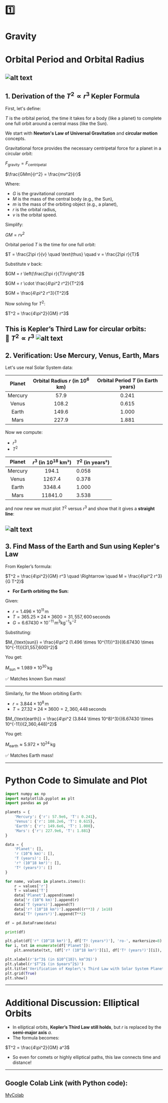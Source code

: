 # 1️⃣
# Gravity  
# Orbital Period and Orbital Radius
![alt text](sun.gif)
---

## 1. Derivation of the $T^2 \propto r^3$ Kepler Formula
First, let's define:

$T$ is the orbital period, the time it takes for a body (like a planet) to complete one full orbit around a central mass (like the Sun).

We start with **Newton's Law of Universal Gravitation** and **circular motion** concepts.

Gravitational force provides the necessary centripetal force for a planet in a circular orbit:

$F_{\text{gravity}} = F_{\text{centripetal}}$

$\frac{GMm}{r^2} = \frac{mv^2}{r}$

Where:  
- $G$ is the gravitational constant 
- $M$ is the mass of the central body (e.g., the Sun),
- $m$ is the mass of the orbiting object (e.g., a planet),  
- $r$ is the orbital radius,  
- $v$ is the orbital speed.

Simplify:

$GM = rv^2$

Orbital period $T$ is the time for one full orbit:

$T = \frac{2\pi r}{v} \quad \text{thus} \quad v = \frac{2\pi r}{T}$

Substitute $v$ back:

$GM = r \left(\frac{2\pi r}{T}\right)^2$

$GM = r \cdot \frac{4\pi^2 r^2}{T^2}$

$GM = \frac{4\pi^2 r^3}{T^2}$

Now solving for $T^2$:

$T^2 = \frac{4\pi^2}{GM} r^3$

This is **Kepler’s Third Law** for circular orbits:  
🔸 **$T^2 \propto r^3$**
![alt text](image.png)
---

## 2. Verification: Use Mercury, Venus, Earth, Mars

Let's use real Solar System data:

| Planet  | Orbital Radius $r$ (in $10^6$ km) | Orbital Period $T$ (in Earth years) |
|:-------:|:---------------------------------:|:-----------------------------------:|
| Mercury | 57.9                             | 0.241                              |
| Venus   | 108.2                            | 0.615                              |
| Earth   | 149.6                            | 1.000                              |
| Mars    | 227.9                            | 1.881                              |

Now we compute:

- $r^3$
- $T^2$

| Planet  | $r^3$ (in $10^{18}$ km³) | $T^2$ (in years²) |
|:-------:|:---------------------------------:|:--------------------------------|
| Mercury | 194.1                            | 0.058                            |
| Venus   | 1267.4                           | 0.378                            |
| Earth   | 3348.4                           | 1.000                            |
| Mars    | 11841.0                          | 3.538                            |

and now new we must plot $T^2$ versus $r^3$ and show that it gives a **straight line**:

![alt text](image-2.png)
---

## 3. Find Mass of the Earth and Sun using Kepler's Law

From Kepler’s formula:

$T^2 = \frac{4\pi^2}{GM} r^3 \quad \Rightarrow \quad M = \frac{4\pi^2 r^3}{G T^2}$

- **For Earth orbiting the Sun:**

Given:
- $r = 1.496 \times 10^{11} \, \text{m}$
- $T = 365.25 \times 24 \times 3600 = 31,557,600 \, \text{seconds}$
- $G = 6.67430 \times 10^{-11} \, \text{m}^3 \text{kg}^{-1} \text{s}^{-2}$

Substituting:

$M_{\text{sun}} = \frac{4\pi^2 (1.496 \times 10^{11})^3}{(6.67430 \times 10^{-11})(31,557,600)^2}$

You get:

$M_{\text{sun}} \approx 1.989 \times 10^{30} \, \text{kg}$

✅  Matches known Sun mass!

---

Similarly, for the Moon orbiting Earth:

- $r = 3.844 \times 10^8 \, \text{m}$
- $T = 27.32 \times 24 \times 3600 = 2,360,448 \, \text{seconds}$

$M_{\text{earth}} = \frac{4\pi^2 (3.844 \times 10^8)^3}{(6.67430 \times 10^{-11})(2,360,448)^2}$

You get:

$M_{\text{earth}} \approx 5.972 \times 10^{24} \, \text{kg}$

✅ Matches Earth mass!

---

# Python Code to Simulate and Plot

```python
import numpy as np
import matplotlib.pyplot as plt
import pandas as pd

planets = {
    'Mercury': {'r': 57.9e6, 'T': 0.241},
    'Venus': {'r': 108.2e6, 'T': 0.615},
    'Earth': {'r': 149.6e6, 'T': 1.000},
    'Mars': {'r': 227.9e6, 'T': 1.881}
}

data = {
    'Planet': [],
    'r (10^6 km)': [],
    'T (years)': [],
    'r³ (10^18 km³)': [],
    'T² (years²)': []
}

for name, values in planets.items():
    r = values['r']
    T = values['T']
    data['Planet'].append(name)
    data['r (10^6 km)'].append(r)
    data['T (years)'].append(T)
    data['r³ (10^18 km³)'].append((r**3) / 1e18)
    data['T² (years²)'].append(T**2)

df = pd.DataFrame(data)

print(df)

plt.plot(df['r³ (10^18 km³)'], df['T² (years²)'], 'ro-', markersize=8)
for i, txt in enumerate(df['Planet']):
    plt.annotate(txt, (df['r³ (10^18 km³)'][i], df['T² (years²)'][i]), textcoords="offset points", xytext=(5,5), ha='center')

plt.xlabel(r'$r^3$ (in $10^{18}\ km^3$)')
plt.ylabel(r'$T^2$ (in $years^2$)')
plt.title('Verification of Kepler\'s Third Law with Solar System Planets')
plt.grid(True)
plt.show()

```

---

# Additional Discussion: Elliptical Orbits

- In elliptical orbits, **Kepler’s Third Law still holds**, but $r$ is replaced by the **semi-major axis** $a$.
- The formula becomes:

$T^2 = \frac{4\pi^2}{GM} a^3$

- So even for comets or highly elliptical paths, this law connects time and distance!

---
## Google Colab Link (with Python code):

[MyColab](https://colab.research.google.com/drive/1nxY-EsikhIzR8trIpHQmCeOzOjeTJ5Qk)
